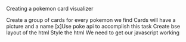 Creating a pokemon card visualizer

Create a group of cards for every pokemon we find
Cards will have a picture and a name
[x]Use poke api to accomplish this task
Create bse layout of the html
Style the html
We need to get our javascript working